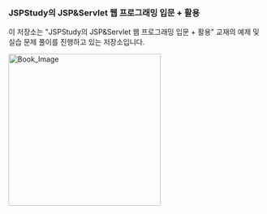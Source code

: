 ### JSPStudy의 JSP&Servlet 웹 프로그래밍 입문 + 활용
이 저장소는 "JSPStudy의 JSP&Servlet 웹 프로그래밍 입문 + 활용" 교재의 예제 및 실습 문제 풀이를 진행하고 있는 저장소입니다.<br>

<img src="https://contents.kyobobook.co.kr/sih/fit-in/458x0/pdt/9791193059524.jpg" alt="Book_Image" width="300px">

